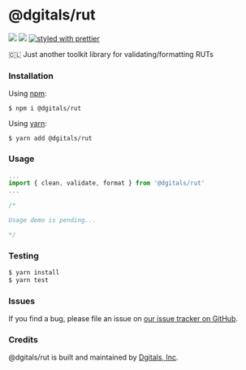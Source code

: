 # @dgitals/rut 
[![](https://img.shields.io/npm/v/@dgitals/rut.svg)](https://www.npmjs.com/package/@dgitals/rut) [![](https://img.shields.io/badge/coverage-100%25-green.svg)](https://github.com/dgitals/rut/blob/master/__tests__/index.test.js) [![styled with prettier](https://img.shields.io/badge/styled_with-prettier-ff69b4.svg)](https://github.com/prettier/prettier)




🇨🇱 Just another toolkit library for validating/formatting RUTs

### Installation

Using [npm](https://www.npmjs.com/):

    $ npm i @dgitals/rut


Using [yarn](https://yarnpkg.com/):

    $ yarn add @dgitals/rut


### Usage

```js
...
import { clean, validate, format } from '@dgitals/rut'
...

/*

Usage demo is pending... 

*/
```

### Testing

```js
$ yarn install
$ yarn test
```
### Issues

If you find a bug, please file an issue on [our issue tracker on GitHub](https://github.com/dgitals/rut/issues).

### Credits

@dgitals/rut  is built and maintained by [Dgitals, Inc](https://github.com/dgitals).
